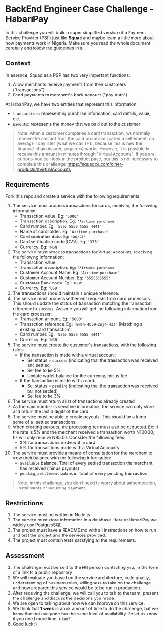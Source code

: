 
# BackEnd Engineer Case Challenge - HabariPay

In this challenge you will build a super simplified version of a Payment Service Provider (PSP) just like **Squad** and maybe learn a little more about how payments work in Nigeria.
Make sure you read the whole document carefully and follow the guidelines in it.

## Context

In essence, Squad as a PSP has two very important functions:

1. Allow merchants receive payments from their customers ("transactions")
2. Send payments to merchant's bank account ("pay-outs")

At HabariPay, we have two entities that represent this information:

* `transactions`: representing purchase information, card details, value, etc.
* `payouts`: represents the money that we paid out to the customer

> Note: when a customer completes a card transaction, we normally receive the amount from the card processor (called a settlement) 
on average 1 day later (what we call T+1), because this is how the financial chain (issuer, acquirers) works. 
However, it is possible to receive this amount in minutes through "Virtual Accounts". 
If you are curious, you can look at the product page, but this is not necessary to complete this challenge: https://squadco.com/other-products/#virtualAccounts

## Requirements

Fork this repo and create a service with the following requirements:

1. The service must process transactions for cards, receiving the following information:
    * Transaction value. Eg: `'5000'`
    * Transaction description. Eg: `'Airtime purchase'`
    * Card number. Eg: `'5555 5555 5555 4444'`
    * Name of cardholder. Eg: `'Airtime purchase'`
    * Card expiration date. Eg: `'06/23'`
    * Card verification code (CVV). Eg: `'373'`
    * Currency. Eg: `'NGN'`
2. The service must process transactions for Virtual Accounts, receiving the following information:
   * Transaction value
   * Transaction description. Eg: `'Airtime purchase'`
   * Customer Account Name. Eg: `'Airtime purchase'`
   * Customer Account Number. Eg: `'5555555555'`
   * Customer Bank code. Eg: `'058'`
   * Currency. Eg: `'USD'`
3. The transactions should maintain a unique reference.
4. The service must process settlement requests from card processors. This should update the status of transaction matching the transaction reference to `success`. Assume you will get the following information from the card processor:
   * Transaction amount. Eg: `'5000'`
   * Transaction reference. Eg: `'Bweh-4b39-2nj4-432'` (Matching a existing card transaction)
   * Card number. Eg: `'5555 5555 5555 4444'`
   * Currency. Eg: `'NGN'`
5. The service must create the customer's transactions, with the following rules:
    * If the transaction is made with a virtual account:
        * Set status = `success` (indicating that the transaction was received and settled)
        * Set fee to be 5%
        * Update wallet balance for the currency, minus fee
    * If the transaction is made with a card:
        * Set status = `pending` (indicating that the transaction was received but not settled)
        * Set fee to be 3%
6. The service must return a list of transactions already created
7. As the card number is sensitive information, the service can only store and return the last 4 digits of the card.
8. The service must be able to create payouts. This should be a lump-some of all settled transactions.
9. When creating payouts, the processing fee must also be deducted. 
Ex: if the rate is 5% and the merchant received a transaction worth N100.00, he will only receive N95.00. Consider the following fees:
    * 3% for transactions made with a card
    * 5% for transactions made with a Virtual Accounts
10. The service must provide a means of consultation for the merchant to view their balance with the following information:
     * `available` balance: Total of every settled transaction the merchant has received (minus payouts)
     * `pending_settlement` balance: Total of every pending transaction

> Note: in this challenge, you don't need to worry about authentication, installments or recurring payment.

## Restrictions

1. The service must be written in Node.js
2. The service must store information in a database. Here at HabariPay we widely use PostgresSQL
3. The project must have a README.md with all instructions on how to run and test the project and the services provided.
4. The project must contain tests satisfying all the requirements.

## Assessment

1. The challenge must be sent to the HR person contacting you, in the form of a link to a public repository
2. We will evaluate you based on the service architecture, code quality, understanding of business rules, willingness to take on the challenge and how prepared this service would be to be run in production.
3. After receiving the challenge, we will call you to talk to the team, present the challenge and discuss the decisions you made.
4. We are open to talking about how we can improve on this service.
5. We think that **1 week** is an ok amount of time to do the challenge, but we know that not everyone has the same level of availability. So let us know if you need more time, okay?
6. Good luck :)
